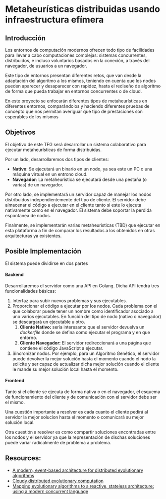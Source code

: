 # Metaheurísticas distribuidas usando infraestructura efímera

## Introducción
Los entornos de computación modernos ofrecen todo tipo de facilidades para llevar a cabo computaciones complejas: sistemas concurrentes, distribuidos, e incluso voluntarios basados en la conexión, a través del navegador, de usuarios a un navegador.

Este tipo de entornos presentan diferentes retos, que van desde la adaptación del algoritmo a los mismos, teniendo en cuenta que los nodos pueden aparecer y desaparecer con rapidez, hasta el rediseño de algoritmo de forma que pueda trabajar en entornos concurrentes o de cloud.

En este proyecto se enfocarán diferentes tipos de metaheurísticas en diferentes entornos, comparándolos y haciendo diferentes pruebas de concepto que nos permitan averiguar qué tipo de prestaciones son esperables de los mismos

## Objetivos
El objetivo de este TFG será desarrollar un sistema colaborativo para ejecutar metaheurísticas de forma distribuidas.

Por un lado, desarrollaremos dos tipos de clientes:
- **Nativo**: Se ejecutará un binario en un nodo, ya sea este un PC o una máquina virtual en un entrono cloud.
- **Navegador**: La metaheurística se ejecutará desde una pestaña (o varias) de un navegador.

Por otro lado, se implementará un servidor capaz de manejar los nodos distribuidos independientemente del tipo de cliente. El servidor debe almacenar el código a ejecutar en el cliente tanto si este lo ejecuta nativamente como en el navegador. El sistema debe soportar la perdida espontanea de nodos.

Finalmente, se implementarán varias metaheurísticas (TBD) que ejecutar en esta plataforma a fin de comparar los resultados a los obtenidos en otras arquitecturas ya existentes.

## Posible Implementación

El sistema puede dividirse en dos partes

#### Backend
Desarrollaremos el servidor como una API en Golang. Dicha API tendrá tres funcionalidades básicas:

1. Interfaz para subir nuevos problemas y sus ejecutables.
2. Proporcionar el código a ejecutar por los nodos. Cada problema con el que colaborar puede tener un nombre como identificador asociado a uno varios ejecutables. En función del tipo de nodo (nativo o navegador) se descargará un ejecutable u otro.
     1. **Cliente Nativo:** sería interesante que el servidor devuelva un *dockerfile* donde se defina como ejecutar el programa y en que entorno.
     2. **Cliente Navegador:** El servidor redireccionará a una página que contiene el código JavaScript a ejecutar.
3. Sincronizar nodos. Por ejemplo, para un Algoritmo Genético, el servidor puede devolver la mejor solución hasta el momento cuando el nodo la solicite y ser capaz de actualizar dicha mejor solución cuando el cliente le mande su mejor solución local hasta el momento.

#### Frontend
Tanto si el cliente se ejecuta de forma nativa o en el navegador, el esquema de funcionamiento del cliente y de comunicación con el servidor debe ser el mismo.

Una cuestión importante a resolver es cada cuanto el cliente pedirá al servidor la mejor solucíon hasta el momento o comunicará su mejor solución local.

Otra cuestión a resolver es como compartir soluciones encontradas entre los nodos y el servidor ya que la representación de dischas soluciones puede variar radicalmente de problema a problema.

## Resources:

- [A modern, event-based architecture for distributed evolutionary algorithms](https://dl.acm.org/citation.cfm?id=3205719)
- [Cloudy distributed evolutionary computation](https://dl.acm.org/citation.cfm?id=3207858)
- [Mapping evolutionary algorithms to a reactive, stateless architecture: using a modern concurrent language](https://dl.acm.org/citation.cfm?id=3208317)
